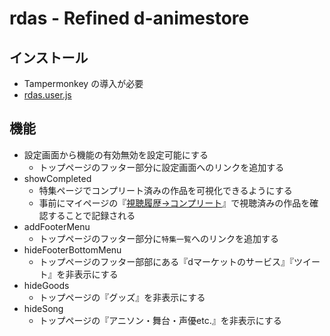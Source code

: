 # rdas - Refined d-animestore

## インストール
- Tampermonkey の導入が必要
- [rdas.user.js](https://github.com/1gy/rdas/raw/develop/rdas/dist/%401gy/rdas.user.js)

## 機能
- 設定画面から機能の有効無効を設定可能にする
  - トップページのフッター部分に設定画面へのリンクを追加する
- showCompleted
  - 特集ページでコンプリート済みの作品を可視化できるようにする
  - 事前にマイページの『[視聴履歴→コンプリート](https://animestore.docomo.ne.jp/animestore/mpa_cmp_pc)』で視聴済みの作品を確認することで記録される
- addFooterMenu
  - トップページのフッター部分に`特集一覧`へのリンクを追加する
- hideFooterBottomMenu
  - トップページのフッター部部にある『dマーケットのサービス』『ツイート』を非表示にする
- hideGoods
  - トップページの『グッズ』を非表示にする
- hideSong
  - トップページの『アニソン・舞台・声優etc.』を非表示にする
